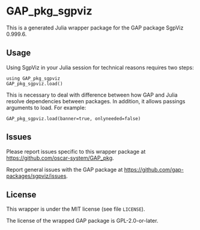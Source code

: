 # GAP_pkg_sgpviz

This is a generated Julia wrapper package for the GAP package SgpViz 0.999.6.

## Usage

Using SgpViz in your Julia session for technical reasons requires two steps:

    using GAP_pkg_sgpviz
    GAP_pkg_sgpviz.load()

This is necessary to deal with difference between how GAP and Julia
resolve dependencies between packages. In addition, it allows passings
arguments to load. For example:

    GAP_pkg_sgpviz.load(banner=true, onlyneeded=false)

## Issues

Please report issues specific to this wrapper package at <https://github.com/oscar-system/GAP_pkg>.

Report general issues with the GAP package at <https://github.com/gap-packages/sgpviz/issues>.

## License

This wrapper is under the MIT license (see file `LICENSE`).

The license of the wrapped GAP package is GPL-2.0-or-later.
